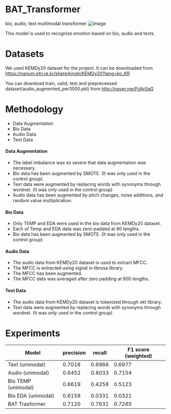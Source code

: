 # BAT_Transformer
bio, audio, text multimodal transformer
![image](https://user-images.githubusercontent.com/52825569/233546214-dce7d2e7-81a5-42b0-9135-feeacbc7ab5a.png)


This model is used to recognize emotion based on bio, audio and texts.

# Datasets
We used KEMDy20 dataset for the project. It can be downloaded from https://nanum.etri.re.kr/share/kjnoh/KEMDy20?lang=ko_KR 

You can download train, valid, test and preprecessed dataset(audio_augmented_per3500.pkl) from http://naver.me/FjjAr0qG 

# Methodology
* Data Augmentation
* Bio Data
* Audio Data
* Text Data

#### Data Augmentation
* The label imbalance was so severe that data augmentation was necessary.
* Bio data has been augmented by SMOTE. (It was only used in the control group)
* Text data were augmented by replacing words with synonyms through wordnet. (It was only used in the control group)
* Audio data has been augmented by pitch changes, noise additions, and random value multiplication.

#### Bio Data
* Only TEMP and EDA were used in the bio data from KEMDy20 dataset.
* Each of Temp and EDA data was zero-padded at 80 lengths.
* Bio data has been augmented by SMOTE. (It was only used in the control group)

#### Audio Data
* The audio data from KEMDy20 dataset is used to extract MFCC.
* The MFCC is extracted using signal in librosa library.
* The MFCC has been augmented. 
* The MFCC data was averaged after zero padding at 600 lengths.

#### Text Data
* The audio data from KEMDy20 dataset is tokenized through okt library.
* Text data were augmented by replacing words with synonyms through wordnet. (It was only used in the control group)

# Experiments
| Model | precision | recall | F1 score (weighted) |
| ------ | ------ | ------ | ------ | 
| Text (unimodal) | 0.7016 | 0.6966 | 0.6977 |
| Audio (unimodal) | 0.6452 | 0.8033 | 0.7154 |
| Bio TEMP (unimodal) | 0.6619 | 0.4258 | 0.5123 |
| Bio EDA (unimodal) | 0.6159 | 0.0331 | 0.0321 |
| BAT Trasformer | 0.7120 | 0.7631 |  _*0.7265*_ |

